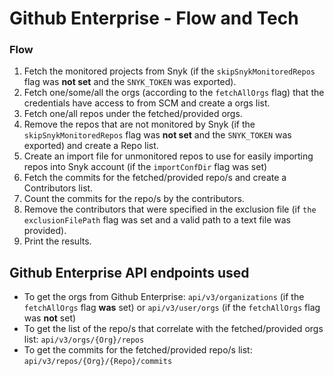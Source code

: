 # Github Enterprise - Flow and Tech

### Flow <a href="#flow" id="flow"></a>

1. Fetch the monitored projects from Snyk (if the `skipSnykMonitoredRepos` flag was **not set** and the `SNYK_TOKEN` was exported).
2. Fetch one/some/all the orgs (according to the `fetchAllOrgs` flag) that the credentials have access to from SCM and create a orgs list.
3. Fetch one/all repos under the fetched/provided orgs.
4. Remove the repos that are not monitored by Snyk (if the `skipSnykMonitoredRepos` flag was **not set** and the `SNYK_TOKEN` was exported) and create a Repo list.
5. Create an import file for unmonitored repos to use for easily importing repos into Snyk account (if the `importConfDir` flag was set)
6. Fetch the commits for the fetched/provided repo/s and create a Contributors list.
7. Count the commits for the repo/s by the contributors.
8. Remove the contributors that were specified in the exclusion file (if `the exclusionFilePath` flag was set and a valid path to a text file was provided).
9. Print the results.

## Github Enterprise API endpoints used <a href="#azure-api-endpoints-used" id="azure-api-endpoints-used"></a>

* To get the orgs from Github Enterprise: `api/v3/organizations` (if the `fetchAllOrgs` flag **was** set) or `api/v3/user/orgs` (if the `fetchAllOrgs` flag was **not** set)
* To get the list of the repo/s that correlate with the fetched/provided orgs list: `api/v3/orgs/{Org}/repos`
* To get the commits for the fetched/provided repo/s list: `api/v3/repos/{Org}/{Repo}/commits`
